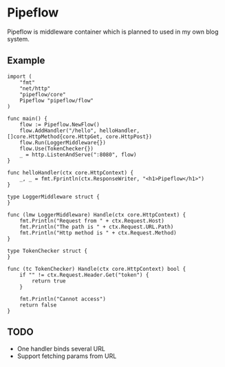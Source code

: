 # Pipeflow
Pipeflow is middleware container which is planned to used in my own blog system.

## Example
```golang
import (
	"fmt"
	"net/http"
	"pipeflow/core"
	Pipeflow "pipeflow/flow"
)

func main() {
	flow := Pipeflow.NewFlow()
	flow.AddHandler("/hello", helloHandler, []core.HttpMethod{core.HttpGet, core.HttpPost})
	flow.Run(LoggerMiddleware{})
	flow.Use(TokenChecker{})
	_ = http.ListenAndServe(":8080", flow)
}

func helloHandler(ctx core.HttpContext) {
	_, _ = fmt.Fprintln(ctx.ResponseWriter, "<h1>Pipeflow</h1>")
}

type LoggerMiddleware struct {
}

func (lmw LoggerMiddleware) Handle(ctx core.HttpContext) {
	fmt.Println("Request from " + ctx.Request.Host)
	fmt.Println("The path is " + ctx.Request.URL.Path)
	fmt.Println("Http method is " + ctx.Request.Method)
}

type TokenChecker struct {
}

func (tc TokenChecker) Handle(ctx core.HttpContext) bool {
	if "" != ctx.Request.Header.Get("token") {
		return true
    }
    
	fmt.Println("Cannot access")
	return false
}
```

## TODO
- One handler binds several URL
- Support fetching params from URL